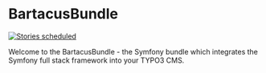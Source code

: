 BartacusBundle
==============

[![Stories scheduled](https://badge.waffle.io/Bartacus/BartacusBundle.svg?label=scheduled&title=Scheduled)](http://waffle.io/Bartacus/Bartacus)

Welcome to the BartacusBundle - the Symfony bundle which integrates the Symfony
full stack framework into your TYPO3 CMS.
